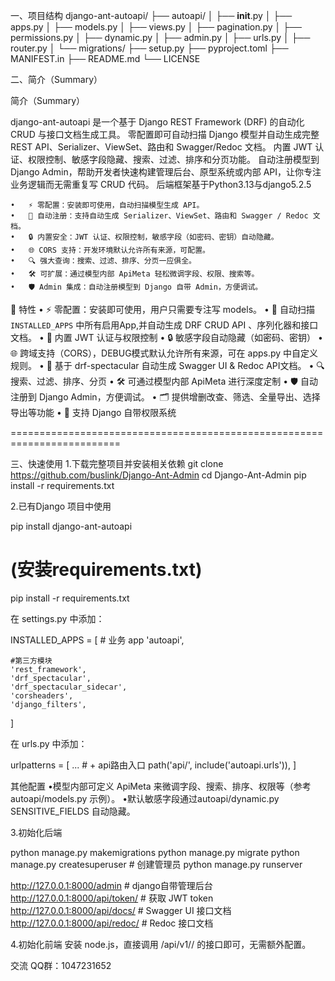 一、项目结构
django-ant-autoapi/
├── autoapi/
│   ├── __init__.py
│   ├── apps.py
│   ├── models.py
│   ├── views.py
│   ├── pagination.py
│   ├── permissions.py
│   ├── dynamic.py
│   ├── admin.py
│   ├── urls.py
│   ├── router.py
│   └── migrations/
├── setup.py
├── pyproject.toml
├── MANIFEST.in
├── README.md
└── LICENSE


二、简介（Summary）

简介（Summary）

django-ant-autoapi 是一个基于 Django REST Framework (DRF) 的自动化 CRUD 与接口文档生成工具。
零配置即可自动扫描 Django 模型并自动生成完整 REST API、Serializer、ViewSet、路由和 Swagger/Redoc 文档。
内置 JWT 认证、权限控制、敏感字段隐藏、搜索、过滤、排序和分页功能。
自动注册模型到 Django Admin，帮助开发者快速构建管理后台、原型系统或内部 API，让你专注业务逻辑而无需重复写 CRUD 代码。
后端框架基于Python3.13与django5.2.5

	•	⚡ 零配置：安装即可使用，自动扫描模型生成 API。
	•	🔑 自动注册：支持自动生成 Serializer、ViewSet、路由和 Swagger / Redoc 文档。
	•	🔒 内置安全：JWT 认证、权限控制，敏感字段（如密码、密钥）自动隐藏。
	•	🌐 CORS 支持：开发环境默认允许所有来源，可配置。
	•	🔍 强大查询：搜索、过滤、排序、分页一应俱全。
	•	🛠 可扩展：通过模型内部 ApiMeta 轻松微调字段、权限、搜索等。
	•	🛡️ Admin 集成：自动注册模型到 Django 自带 Admin，方便调试。


🚀 特性
	•	⚡ 零配置：安装即可使用，用户只需要专注写 models。
	•	🔄 自动扫描 `INSTALLED_APPS` 中所有启用App,并自动生成 DRF CRUD API 、序列化器和接口文档。
	•	🔑 内置 JWT 认证与权限控制
	•	🔒 敏感字段自动隐藏（如密码、密钥）
	•	🌐 跨域支持（CORS），DEBUG模式默认允许所有来源，可在 apps.py 中自定义规则。
	•	📑 基于 drf-spectacular 自动生成 Swagger UI & Redoc API文档。
	•	🔍 搜索、过滤、排序、分页
	•	🛠 可通过模型内部 ApiMeta 进行深度定制
	•	🛡️ 自动注册到 Django Admin，方便调试。
	•	🗂️ 提供增删改查、筛选、全量导出、选择导出等功能
	•	🔐 支持 Django 自带权限系统


=========================================================================

三、快速使用
1.下载完整项目并安装相关依赖
git clone https://github.com/buslink/Django-Ant-Admin
cd Django-Ant-Admin
pip install -r requirements.txt

2.已有Django 项目中使用

pip install django-ant-autoapi
# (安装requirements.txt)
pip install -r requirements.txt

在 settings.py 中添加：

INSTALLED_APPS = [
    # 业务 app
    'autoapi',

    #第三方模块
    'rest_framework',
    'drf_spectacular',
    'drf_spectacular_sidecar',
    'corsheaders',
    'django_filters',
]


在 urls.py 中添加：

urlpatterns = [
    ...
    # + api路由入口
    path('api/', include('autoapi.urls')),
]


其他配置
	•模型内部可定义 ApiMeta 来微调字段、搜索、排序、权限等（参考 autoapi/models.py 示例）。
	•默认敏感字段通过autoapi/dynamic.py SENSITIVE_FIELDS 自动隐藏。


3.初始化后端

<!-- 自定义 model后，生成库表 -->
<!-- autoapi.models.Profile model权限调整示例 -->

python manage.py makemigrations
python manage.py migrate
python manage.py createsuperuser    # 创建管理员
python manage.py runserver

http://127.0.0.1:8000/admin         # django自带管理后台
http://127.0.0.1:8000/api/token/    # 获取 JWT token
http://127.0.0.1:8000/api/docs/     # Swagger UI 接口文档
http://127.0.0.1:8000/api/redoc/    # Redoc 接口文档


4.初始化前端
安装 node.js，直接调用 /api/v1/<ModelName>/ 的接口即可，无需额外配置。


交流
QQ群：1047231652